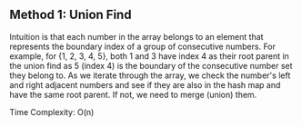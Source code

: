 ## Method 1: Union Find

Intuition is that each number in the array belongs to an element that represents the boundary index of a group of consecutive numbers. For
example, for {1, 2, 3, 4, 5}, both 1 and 3 have index 4 as their root parent in the union find as 5 (index 4) is the boundary of the consecutive number 
set they belong to. As we iterate through the array, we check the number's left and right adjacent numbers and see if they are also in the 
hash map and have the same root parent. If not, we need to merge (union) them.

Time Complexity: O(n)
